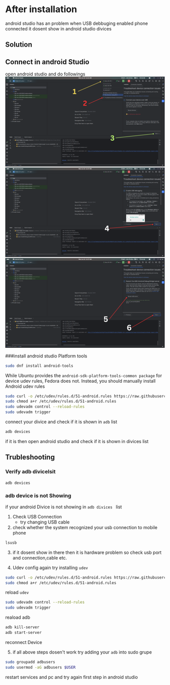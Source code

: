 # After installation 
android studio has an problem when USB debbuging enabled phone connected it dosent show in android studio divices 

## Solution 

## Connect in android Studio 
open android studio  and do followings 
![Step 1](/img/android-studio-adb/1.png)
![Step 2](/img/android-studio-adb/2.png)
![Step 3](/img/android-studio-adb/3.png)

###install android studio Platform tools
```bash
sudo dnf install android-tools
```

While Ubuntu provides the `android-sdk-platform-tools-common package` for device udev rules, Fedora does not. 
Instead, you should manually install Android udev rules

```bash
sudo curl -o /etc/udev/rules.d/51-android.rules https://raw.githubusercontent.com/M0Rf30/android-udev-rules/master/51-android.rules
sudo chmod a+r /etc/udev/rules.d/51-android.rules
sudo udevadm control --reload-rules
sudo udevadm trigger
```

connect your divice and check if it is shown in `adb` list

```bash
adb devices
```
if it is then open android studio and check if it is shown in divices list 

## Trubleshooting
### Verify **adb divicelsit**
```bash
adb devices
```

### adb device is not Showing 

if your android Divice is not showing in `adb divices ` list 

1. Check USB Connection
	- try changing USB cable 
2. check whether the system recognized your usb connection to mobile phone
```bash
lsusb
```
3. if it dosent show in there then it is hardware problem so check usb port and connection,cable etc.

4. Udev config
again try installing `udev`
```bash
sudo curl -o /etc/udev/rules.d/51-android.rules https://raw.githubusercontent.com/M0Rf30/android-udev-rules/master/51-android.rules
sudo chmod a+r /etc/udev/rules.d/51-android.rules
```

reload `udev`
```bash
sudo udevadm control --reload-rules
sudo udevadm trigger
```
reaload adb 
```bash
adb kill-server
adb start-server
```
reconnect Device 

5. if all above steps dosen't work try adding your `adb` into sudo grupe 
```bash 
sudo groupadd adbusers
sudo usermod -aG adbusers $USER
```
restart services and pc 
and try again first step in android studio


